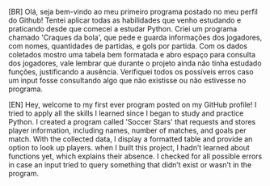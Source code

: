 [BR] Olá, seja bem-vindo ao meu primeiro programa postado no meu perfil do Github! Tentei aplicar todas as habilidades que venho estudando e praticando desde que comecei a estudar Python.
Criei um programa chamado 'Craques da bola', que pede e guarda informações dos jogadores, com nomes, quantidades de partidas, e gols por partida. 
Com os dados coletados mostro uma tabela bem formatada e abro espaço para consulta dos jogadores, vale lembrar que durante o projeto ainda não tinha estudado funções, justificando a ausência.
Verifiquei todos os possíveis erros caso um input fosse consultando algo que não existisse ou não estivesse no programa.

[EN] Hey, welcome to my first ever program posted on my GitHub profile! I tried to apply all the skills I learned since I began to study and practice Python.
I created a program called 'Soccer Stars' that requests and stores player information, including names, number of matches, and goals per match. 
With the collected data, I display a formatted table and provide an option to look up players. when I built this project, I hadn’t learned about functions yet, which explains their absence.
I checked for all possible errors in case an input tried to query something that didn’t exist or wasn’t in the program.
